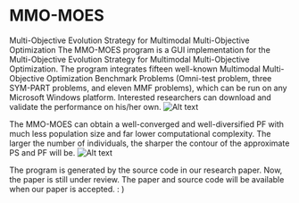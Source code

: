 # MMO-MOES
Multi-Objective Evolution Strategy for Multimodal Multi-Objective Optimization
The MMO-MOES program is a GUI implementation for the Multi-Objective Evolution Strategy for Multimodal Multi-Objective Optimization. The program integrates fifteen well-known Multimodal Multi-Objective Optimization Benchmark Problems (Omni-test problem, three SYM-PART problems, and eleven MMF problems), which can be run on any Microsoft Windows platform. Interested researchers can download and validate the performance on his/her own.
![Alt text](https://github.com/MaOEA/MaOES/blob/master/Images/MaOES.GUI.jpg)

The MMO-MOES can obtain a well-converged and well-diversified PF with much less population size and far lower computational complexity. The larger the number of individuals, the sharper the contour of the approximate PS and PF will be.
![Alt text](https://github.com/MaOEA/MaOES/blob/master/Images/MaOES.Different.Population.Size.jpg)

 
The program is generated by the source code in our research paper. Now, the paper is still under review. The paper and source code will be available when our paper is accepted. : )
